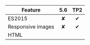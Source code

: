 | Feature       |5.6            |TP2|
| ------------- |:-------------:|:-------------:|
| ES2015          | ✘             | ✔ |
| Responsive images| ✘          | ✔ |
| HTML <template> | ✘           | ✔ |
| CSS selectors ::read-write and ::read-only | ✘           | ✔ |
| Fullscreen API | ✘           | ✘ (Planned) |
| WebAudio      | ✘           | ✔ (Experimental with GStreamer) |
| MediaSource   | ✘           | ✔ (Experimental with GStreamer) |
| Encrypted Media | ✘           | ✘ (Planned for GStreamer, help needed) |
| APNG images   | ✘             | ✔ |
| B3 JIT compiler | ✘           | ✔ (Not available on Windows yet) |
| Indexed Database | ✔            | ✔ |
| Indexed Database in Workers | ✔            | ✘ |
| Private browsing | ✔            | ✘ (Planned) |
| WebGL          | ✔   | ✘ (Planned) |
| Web SQL Database | ✔            | ✔ |
| Accelerated graphics | ✔   | ✘ (WIP) |
| NPAPI Plugins  | ✔            | ✘ (Help needed) |
| Qt Plugins     | ✔            | ✘ (Help needed) |
| QML API        | ✔            | ✘ (Planned) |
| Security fixes | ✘            | ✔ |